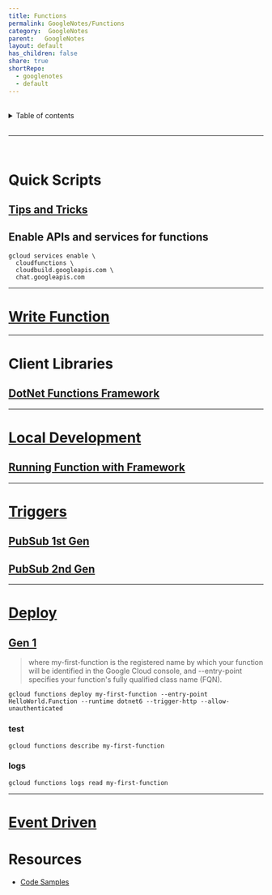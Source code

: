 ```yaml
---  
title: Functions  
permalink: GoogleNotes/Functions  
category:  GoogleNotes  
parent:   GoogleNotes  
layout: default  
has_children: false  
share: true  
shortRepo:  
  - googlenotes  
  - default            
---  
```

  
  
<br/>            
  
<details markdown="block">                  
<summary>                  
Table of contents                  
</summary>                  
{: .text-delta }                  
1. TOC                  
{:toc}                  
</details>                  
  
<br/>                  
  
***                  
  
<br/>  
  
# Quick Scripts  
  
## [Tips and Tricks](https://cloud.google.com/functions/docs/bestpractices/tips?_ga=2.165287036.-213526365.1679410207#functions-tips-scopes-csharp)  
  
## Enable APIs and services for functions  
  
```shell  
gcloud services enable \  
  cloudfunctions \  
  cloudbuild.googleapis.com \  
  chat.googleapis.com  
```  
  
***  
  
# [Write Function](https://cloud.google.com/functions/docs/writing#event-driven_functions)  
  
***  
  
# Client Libraries  
  
## [DotNet Functions Framework](https://github.com/GoogleCloudPlatform/functions-framework-dotnet)  
  
***  
  
# [Local Development](https://cloud.google.com/functions/docs/running/overview)  
  
## [Running Function with Framework](https://cloud.google.com/functions/docs/running/function-frameworks)  
  
***  
  
# [Triggers](https://cloud.google.com/functions/docs/calling)  
  
## [PubSub 1st Gen](https://cloud.google.com/functions/docs/tutorials/pubsub-1st-gen#functions-prepare-environment-csharp)  
  
## [PubSub 2nd Gen](https://cloud.google.com/functions/docs/tutorials/pubsub)  
  
***  
  
# [Deploy](https://cloud.google.com/functions/docs/deploy#console)  
  
## [Gen 1](https://cloud.google.com/functions/docs/create-deploy-http-dotnet)  
  
> where my-first-function is the registered name by which your function will be identified in the Google Cloud console, and --entry-point specifies your function's fully qualified class name (FQN).  
  
```shell  
gcloud functions deploy my-first-function --entry-point HelloWorld.Function --runtime dotnet6 --trigger-http --allow-unauthenticated  
```  
  
### test  
  
```shell  
gcloud functions describe my-first-function  
```  
  
### logs  
  
```shell  
gcloud functions logs read my-first-function  
```  
  
***  
  
# [Event Driven](https://cloud.google.com/functions/docs/writing/write-event-driven-functions)  
  
# Resources  
  
- [Code Samples](https://cloud.google.com/functions/docs/samples)